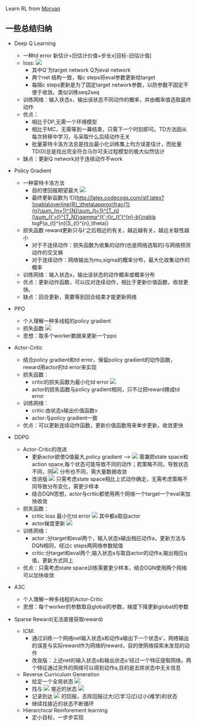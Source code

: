 Learn RL from [Morvan](https://github.com/MorvanZhou/Reinforcement-learning-with-tensorflow)
## 一些总结归纳
- Deep Q Learning
  - 一种td error 新估计=旧估计价值+步长x[目标-旧估计值]
  - loss:  <img src="http://latex.codecogs.com/gif.latex?\(r_j + \gamma_{max a'}Q'(\phi_{j+1},a';\theta') - Q(\phi_j,a_j;\theta))^2" />
    - 其中Q'为target network Q为eval network
    - 两个net 结构一致，每c steps将eval参数更新给target
    - 每隔c steps更新是为了固定target network参数，以防参数不固定不便于收敛。类似训练seq2seq
  - 训练网络：输入状态s，输出该状态不同动作的概率，并由概率值选取最终动作
  - 优点：
    - 相比于DP,无需一个环境模型
    - 相比于MC，无需等到一幕结束，只需下一个时刻即可。TD方法因从每次转移中学习，与采取什么后续动作无关
    - 批量蒙特卡洛方法总是找出最小化训练集上均方误差估计，而批量TD(0)总是找出完全符合马尔可夫过程模型的极大似然估计
  - 缺点：更新Q network对于连续动作不work

- Policy Gradient
  - 一种蒙特卡洛方法
    - 目的使回报期望最大  <img src="http://latex.codecogs.com/gif.latex?\overline{R}_\theta=\sum_{\tau}R(\tau)P(\tau|\theta)=\frac{1}{N}\sum R(\tau^n)"/>
    - 最终更新函数为  ![](http://latex.codecogs.com/gif.latex?\\nabla\overline{R}_\theta\approx\frac{1}{n}\sum_{n=1}^{N}\sum_{t=1}^{T_n}(\sum_{t'=t}^{T_N}\gamma^{t'-t}r_{t'}^{n}-b)\nabla logP(a_{t}^{n}|S_{t}^{n},\theta))
  - 损失函数 reward更新只与t'之后相近的有关，越近越有关，越远关联性越小
    - 对于不连续动作：损失函数为收集的动作(也是网络选取的)与网络预测动作的交叉熵
    - 对于连续动作：网络输出为mu,sigma的概率分布，最大化收集动作的概率
  - 训练网络：输入状态s，输出该状态的动作概率或概率分布
  - 优点：更新动作函数，可以应对连续动作，相比于更新价值函数，收敛更快。
  - 缺点：回合更新，需要等到回合结束才能更新网络

- PPO
  - 个人理解一种多线程的policy gradient
  - 损失函数  <img src="http://latex.codecogs.com/gif.latex?J_{ppo}^{\theta^k}(\theta)\approx\sum_{s_t,a_t}min(\frac{P_\theta(a_\theta|s_t)}{P_\theta^k(a_t|s_t)}A^{\theta^k}(s_t|a_t),clip(\frac{P_\theta(a_\theta|s_t)}{P_\theta^k(a_t|s_t)},1-\xi,1+\xi)A^{\theta^k}(s_t|a_t))"/>
  - 思想：取多个worker数据来更新一个ppo
- Actor-Critic
  - 结合policy gradient和td error，保留policy gradient的动作函数，reward用actor的td error来实现
  - 损失函数：
    - critic的损失函数为最小化td error  <img src="http://latex.codecogs.com/gif.latex?\delta=R + V(s',w) - V(s,w)"/>
    - actor的损失函数与policy gradient相同，只不过把reward换成td error
  - 训练网络：
    - critic:由状态s输出价值函数v
    - actor:与policy gradient一致
  - 优点：可以更新连续动作函数，更新价值函数用来单步更新，收敛更快
- DDPG
  - Actor-Critic的改进
    - 更新actor欲使Q值最大,policy gradient -->  <img src="http://latex.codecogs.com/gif.latex?\theta^{k+1}=\theta^k + \alpha E_{s～p^{u^k}}[\nabla _\theta Q^{u^k}(s,\mu_\theta(s))]"/>  需兼顾state space和action space,每个状态可能导致不同的动作；若策略不同，导致状态不同，同<img src="http://latex.codecogs.com/gif.latex?p^{u^k}"/> 分布也不同，需大量数据收敛
    - 改进版  <img src="http://latex.codecogs.com/gif.latex?\theta^{k+1}=\theta^k + \alpha E_{s～p^{u^k}}[\nabla _\theta \mu_\theta(s) \nabla_a Q^{u^k}(s,a)| _{\mu_\theta(s)})]"/> 只需考虑state space相比上式动作确定，无需考虑策略不同导致分布变化，需更少样本
    - 结合DQN思想，actor与critic都使用两个网络一个target一个eval来加快收敛
  - 损失函数：
    - critic loss 最小化td error  <img src="http://latex.codecogs.com/gif.latex?(r_i + \gamma Q'(s_{i+1},\mu '(s_{i+1}|\theta ^{\mu '})|\theta^{Q'})-Q(s_i,a_i|\theta^Q))"/> 其中都a取自actor
    - actor梯度更新  <img src="http://latex.codecogs.com/gif.latex?\nabla _{\theta_\mu} J \approx \frac{1}{N}\sum{[\nabla _\theta \mu_\theta(s) \nabla_a Q^{u^k}(s,a)| _{\mu_\theta(s)})]}"/>
  - 训练网络：
    - actor :分target和eval两个，输入状态s输出相应动作a，更新方法与DQN相同，经过c steps两网络参数赋值
    - critic:分target和eval两个,输入状态s与取自actor的动作a,输出相应q值，更新方式同上
  - 优点：只需考虑state space训练需要更少样本，结合DQN使用两个网络可以加快收敛
- A3C
  - 个人理解一种多线程的Actor-Critic
  - 思想：每个worker的参数取自global的参数，梯度下降更新global的参数
- Sparse Reward(无法直接获取reward)
  - ICM:
    - 通过训练一个网络net输入状态s和动作a输出下一个状态s'，网络输出的误差与实际reward作为网络的reward，目的使网络探索未发现的动作
    - 改良版：上述net的输入状态s和输出状态s'经过一个特征提取网络，两个特征通过另外的网络可以得到动作a,目的是去除状态中无关信息
  - Reverse Curriculum Generation
    - 给定一个全局状态  <img src="http://latex.codecogs.com/gif.latex?s_g"/>
    - 找与  <img src="http://latex.codecogs.com/gif.latex?s_g"/> 接近的状态 <img src="http://latex.codecogs.com/gif.latex?s_1"/>
    - 记录到达  <img src="http://latex.codecogs.com/gif.latex?s_1"/> 的回报，去除回报过大(已学习过)过小(难学)的状态
    - 继续找接近的状态不断循环
  - Hierarchical Reinforement learning
    - 定小目标，一步步实现

  